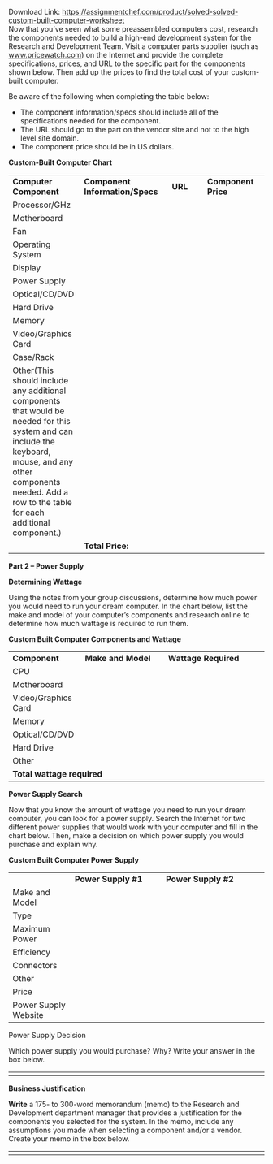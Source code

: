 Download Link: https://assignmentchef.com/product/solved-solved-custom-built-computer-worksheet
<br>
Now that you’ve seen what some preassembled computers cost, research the components needed to build a high-end development system for the Research and Development Team. Visit a computer parts supplier (such as <a href="http://www.pricewatch.com">www.pricewatch.com</a>) on the Internet and provide the complete specifications, prices, and URL to the specific part for the components shown below. Then add up the prices to find the total cost of your custom-built computer.




Be aware of the following when completing the table below:

<ul>

 <li>The component information/specs should include all of the specifications needed for the component.</li>

 <li>The URL should go to the part on the vendor site and not to the high level site domain.</li>

 <li>The component price should be in US dollars.</li>

</ul>




<strong>Custom-Built Computer Chart</strong>

<table width="894">

 <tbody>

  <tr>

   <td width="157"><strong>Computer Component</strong> </td>

   <td width="262"><strong>Component Information/Specs</strong></td>

   <td width="252"><strong>URL</strong></td>

   <td width="222"><strong>Component   Price</strong></td>

  </tr>

  <tr>

   <td width="157">Processor/GHz  </td>

   <td width="262"></td>

   <td width="252"></td>

   <td width="222"></td>

  </tr>

  <tr>

   <td width="157">Motherboard  </td>

   <td width="262"></td>

   <td width="252"></td>

   <td width="222"></td>

  </tr>

  <tr>

   <td width="157">Fan  </td>

   <td width="262"></td>

   <td width="252"></td>

   <td width="222"></td>

  </tr>

  <tr>

   <td width="157">Operating System  </td>

   <td width="262"></td>

   <td width="252"></td>

   <td width="222"></td>

  </tr>

  <tr>

   <td width="157">Display  </td>

   <td width="262"></td>

   <td width="252"></td>

   <td width="222"></td>

  </tr>

  <tr>

   <td width="157">Power Supply  </td>

   <td width="262"></td>

   <td width="252"></td>

   <td width="222"></td>

  </tr>

  <tr>

   <td width="157">Optical/CD/DVD  </td>

   <td width="262"></td>

   <td width="252"></td>

   <td width="222"></td>

  </tr>

  <tr>

   <td width="157">Hard Drive  </td>

   <td width="262"></td>

   <td width="252"></td>

   <td width="222"></td>

  </tr>

  <tr>

   <td width="157">Memory  </td>

   <td width="262"></td>

   <td width="252"></td>

   <td width="222"></td>

  </tr>

  <tr>

   <td width="157">Video/Graphics Card  </td>

   <td width="262"></td>

   <td width="252"></td>

   <td width="222"></td>

  </tr>

  <tr>

   <td width="157">Case/Rack  </td>

   <td width="262"></td>

   <td width="252"></td>

   <td width="222"></td>

  </tr>

  <tr>

   <td width="157">Other(This should include any additional components that would be needed for this system and can include the keyboard, mouse, and any other components needed. Add a row to the table for each additional component.)   </td>

   <td width="262"></td>

   <td width="252"></td>

   <td width="222"></td>

  </tr>

  <tr>

   <td width="157"></td>

   <td width="262"><strong>Total Price:</strong></td>

   <td width="252"></td>

   <td width="222"></td>

  </tr>

 </tbody>

</table>




<strong> </strong>

<strong> </strong>

<strong> </strong>

<strong> </strong>

<strong></strong>

<strong> </strong>

<strong>Part 2 – Power Supply</strong>

<strong> </strong>

<strong>Determining Wattage</strong>

<strong> </strong>

Using the notes from your group discussions, determine how much power you would need to run your dream computer. In the chart below, list the make and model of your computer’s components and research online to determine how much wattage is required to run them.




<strong>Custom Built Computer Components and Wattage</strong>

<table width="906">

 <tbody>

  <tr>

   <td width="138"><strong>Component</strong></td>

   <td width="354"><strong>Make and Model</strong></td>

   <td width="414"><strong>Wattage Required</strong></td>

  </tr>

  <tr>

   <td width="138">CPU</td>

   <td width="354"></td>

   <td width="414"></td>

  </tr>

  <tr>

   <td width="138">Motherboard</td>

   <td width="354"></td>

   <td width="414"></td>

  </tr>

  <tr>

   <td width="138">Video/Graphics Card</td>

   <td width="354"></td>

   <td width="414"></td>

  </tr>

  <tr>

   <td width="138">Memory</td>

   <td width="354"></td>

   <td width="414"></td>

  </tr>

  <tr>

   <td width="138">Optical/CD/DVD</td>

   <td width="354"></td>

   <td width="414"></td>

  </tr>

  <tr>

   <td width="138">Hard Drive</td>

   <td width="354"></td>

   <td width="414"></td>

  </tr>

  <tr>

   <td width="138">Other</td>

   <td width="354"></td>

   <td width="414"></td>

  </tr>

  <tr>

   <td colspan="2" width="492"><strong>Total wattage required</strong></td>

   <td width="414"></td>

  </tr>

 </tbody>

</table>

<strong> </strong>

<strong> </strong>

<strong>Power Supply Search</strong>

<strong> </strong>

Now that you know the amount of wattage you need to run your dream computer, you can look for a power supply. Search the Internet for two different power supplies that would work with your computer and fill in the chart below. Then, make a decision on which power supply you would purchase and explain why.




<strong>Custom Built Computer Power Supply</strong>

<strong> </strong>

<table width="906">

 <tbody>

  <tr>

   <td width="139"><strong> </strong></td>

   <td width="353"><strong>          Power Supply #1   </strong></td>

   <td width="414"><strong>      Power Supply #2</strong></td>

  </tr>

  <tr>

   <td width="139">Make and Model </td>

   <td width="353"></td>

   <td width="414"></td>

  </tr>

  <tr>

   <td width="139">Type </td>

   <td width="353"></td>

   <td width="414"></td>

  </tr>

  <tr>

   <td width="139">Maximum Power </td>

   <td width="353"></td>

   <td width="414"></td>

  </tr>

  <tr>

   <td width="139">Efficiency </td>

   <td width="353"></td>

   <td width="414"></td>

  </tr>

  <tr>

   <td width="139">Connectors </td>

   <td width="353"></td>

   <td width="414"></td>

  </tr>

  <tr>

   <td width="139">Other </td>

   <td width="353"></td>

   <td width="414"></td>

  </tr>

  <tr>

   <td width="139">Price </td>

   <td width="353"></td>

   <td width="414"></td>

  </tr>

  <tr>

   <td width="139">Power Supply Website </td>

   <td width="353"></td>

   <td width="414"></td>

  </tr>

 </tbody>

</table>







Power Supply Decision

Which power supply you would purchase? Why?  Write your answer in the box below.




<table>

 <tbody>

  <tr>

   <td width="863"></td>

  </tr>

 </tbody>

</table>










<strong>Business Justification</strong>




<strong>Write</strong> a 175- to 300-word memorandum (memo) to the Research and Development department manager that provides a justification for the components you selected for the system. In the memo, include any assumptions you made when selecting a component and/or a vendor.  Create your memo in the box below.

<table>

 <tbody>

  <tr>

   <td width="863"></td>

  </tr>

 </tbody>

</table>


